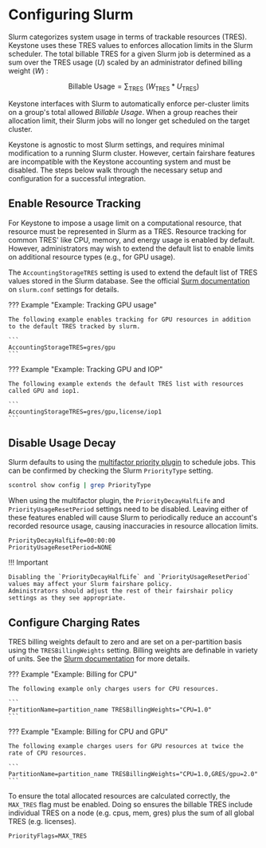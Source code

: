 # Configuring Slurm

Slurm categorizes system usage in terms of trackable resources (TRES).
Keystone uses these TRES values to enforces allocation limits in the Slurm scheduler.
The total billable TRES for a given Slurm job is determined as a sum over the TRES usage $\left ( U \right )$ scaled by an administrator defined billing weight $\left ( W \right )$ :

$$ 
\text{Billable Usage} = \sum_\text{TRES} \,\, \left ( W_\text{TRES} * U_\text{TRES} \right )
$$

Keystone interfaces with Slurm to automatically enforce per-cluster limits on a group's total allowed *Billable Usage*.
When a group reaches their allocation limit, their Slurm jobs will no longer get scheduled on the target cluster.

Keystone is agnostic to most Slurm settings, and requires minimal modification to a running Slurm cluster.
However, certain fairshare features are incompatible with the Keystone accounting system and must be disabled.
The steps below walk through the necessary setup and configuration for a successful integration.

## Enable Resource Tracking

For Keystone to impose a usage limit on a computational resource, that resource must be represented in Slurm as a TRES.
Resource tracking for common TRES' like CPU, memory, and energy usage is enabled by default.
However, administrators may wish to extend the default list to enable limits on additional resource types (e.g., for GPU usage).

The `AccountingStorageTRES` setting is used to extend the default list of TRES values stored in the Slurm database.
See the official [Surm documentation](https://slurm.schedmd.com/tres.html#conf) on `slurm.conf` settings for details.

??? Example "Example: Tracking GPU usage"

    The following example enables tracking for GPU resources in addition to the default TRES tracked by slurm.

    ```
    AccountingStorageTRES=gres/gpu
    ```

??? Example "Example: Tracking GPU and IOP"

    The following example extends the default TRES list with resources called GPU and iop1.

    ```
    AccountingStorageTRES=gres/gpu,license/iop1
    ```

## Disable Usage Decay

Slurm defaults to using the [multifactor priority plugin](https://slurm.schedmd.com/priority_multifactor.html) to schedule jobs.
This can be confirmed by checking the Slurm `PriorityType` setting.

```bash
scontrol show config | grep PriorityType
```

When using the multifactor plugin, the `PriorityDecayHalfLife` and `PriorityUsageResetPeriod` settings need to be disabled.
Leaving either of these features enabled will cause Slurm to periodically reduce an account's recorded resource usage, causing inaccuracies in resource allocation limits. 

```
PriorityDecayHalfLife=00:00:00
PriorityUsageResetPeriod=NONE
```

!!! Important

    Disabling the `PriorityDecayHalfLife` and `PriorityUsageResetPeriod` values may affect your Slurm fairshare policy.
    Administrators should adjust the rest of their fairshair policy settings as they see appropriate. 

## Configure Charging Rates

TRES billing weights default to zero and are set on a per-partition basis using the `TRESBillingWeights` setting.
Billing weights are definable in variety of units. 
See the [Slurm documentation](https://slurm.schedmd.com/tres.html) for more details.

??? Example "Example: Billing for CPU"

    The following example only charges users for CPU resources.

    ```
    PartitionName=partition_name TRESBillingWeights="CPU=1.0"
    ```

??? Example "Example: Billing for CPU and GPU"

    The following example charges users for GPU resources at twice the rate of CPU resources.

    ```
    PartitionName=partition_name TRESBillingWeights="CPU=1.0,GRES/gpu=2.0"
    ```

To ensure the total allocated resources are calculated correctly, the `MAX_TRES` flag must be enabled. 
Doing so ensures the billable TRES include individual TRES on a node (e.g. cpus, mem, gres) plus the sum of all global TRES (e.g. licenses).

```
PriorityFlags=MAX_TRES
```
